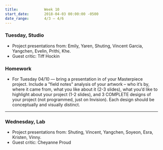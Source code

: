 ```yaml
---
title:            Week 10
start_date:       2018-04-03 00:00:00 -0500
date_range:       4/3 – 4/6
---
```


### Tuesday, Studio

- Project presentations from: Emily, Yaren, Shuting, Vincent Garcia, Yangchen, Evelin, Prithi, Khe.
- Guest critic: Tiff Hockin

### Homework

- For Tuesday 04/10 — bring a presentation in of your Masterpiece project. Include a "field notes" analysis of your artwork – who it&rsquo;s by, where it came from, what you like about it (2-3 slides), what you&rsquo;d like to highlight about your project (1-2 slides), and 3 COMPLETE designs of your project (not programmed, just on Invision). Each design should be conceptually and visually distinct.

---

### Wednesday, Lab

- Project presentations from: Shuting, Vincent, Yangchen, Soyeon, Esra, Kristen, Vinny.
- Guest critic: Cheyanne Proud
